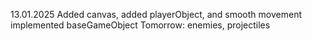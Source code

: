 13.01.2025
Added canvas, added playerObject, and smooth movement
implemented baseGameObject
Tomorrow: enemies, projectiles
